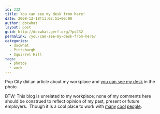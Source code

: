 ```yaml
---
id: 232
title: You can see my desk from here!
date: 2008-12-18T11:02:51+00:00
author: docwhat
layout: post
guid: http://docwhat.gerf.org/?p=232
permalink: /you-can-see-my-desk-from-here/
categories:
  - docwhat
  - Pittsburgh
  - Squirrel Hill
tags:
  - photos
  - work
---
```

Pop City did an article about my workplace and <a href="http://www.popcitymedia.com/timnews/vivisimo1217.aspx">you can see my desk</a> in the photo.

BTW: This blog is unrelated to my workplace; none of my comments here should be construed to reflect opinion of my past, present or future employers.  Though it is a cool place to work with <a href="http://peterpawlowski.com/">many</a> <a title="Mr. Cox" href="http://drewcox.org/">cool</a> <a href="http://ekilon.livejournal.com/">people</a>.